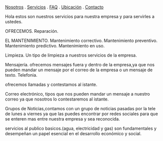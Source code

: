 
 [Nosotros](./nosotros.md) . [Servicios](./servicios.md) . [FAQ](FAQ.md) . [Ubicación](ubicacion.md) . [Contacto](./contacto.md)





Hola estos son nuestros servicios para nuestra empresa y para servirles a ustedes.

OFRECEMOS.
Reparación.

EL MANTENIMIENTO.
Mantenimiento correctivo.
Mantenimiento preventivo.
Mantenimiento predictivo.
Mantenimiento en uso.

Limpieza.
Un tipo de limpieza a nuestros servicios de la empresa.

Mensajería.
ofrecemos mensajes fuera y dentro de la empresa,ya que nos pueden mandar un mensaje por el correo de la empresa o un mensaje de texto.
Telefonia.
                                                                           
ofrecemos llamadas y contestamos al istante.

Correo electrónico, tipos que nos pueden mandar un mensaje a nuestro correo ya que nosotros lo contestaremos al istante.

Grupos de Noticias,contamos con un grupo de noticias pasadas por la tele de lunes a viernes ya que las puedes encontrar por redes sociales para que se enteren mas entre nuestra empresa y sea reconocida.         

servicios al publico basicos.(agua, electricidad y gas) son fundamentales y desempeñan un papel esencial en el desarrollo económico y social.
